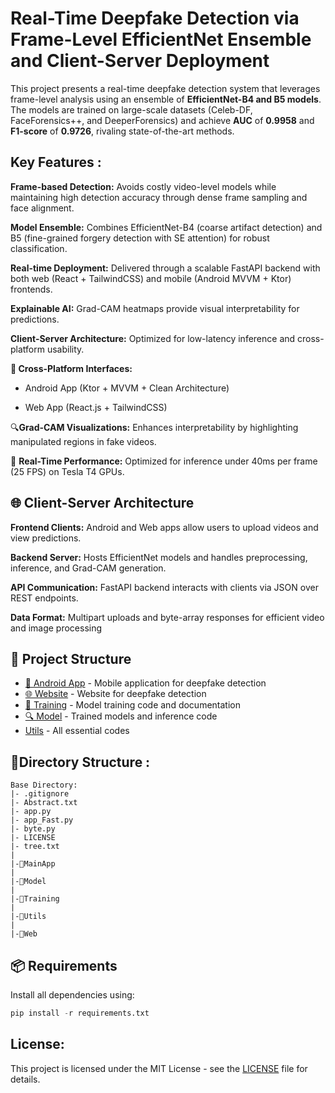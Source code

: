 # Real-Time Deepfake Detection via Frame-Level EfficientNet  Ensemble and Client-Server Deployment

This project presents a real-time deepfake detection system that leverages frame-level analysis using an ensemble of **EfficientNet-B4 and B5 models**. The models are trained on large-scale datasets (Celeb-DF, FaceForensics++, and DeeperForensics) and achieve **AUC** of **0.9958** and **F1-score** of **0.9726**, rivaling state-of-the-art methods.


## Key Features :
**Frame-based Detection:** Avoids costly video-level models while maintaining high detection accuracy through dense frame sampling and face alignment.

**Model Ensemble:** Combines EfficientNet-B4 (coarse artifact detection) and B5 (fine-grained forgery detection with SE attention) for robust classification.

**Real-time Deployment:** Delivered through a scalable FastAPI backend with both web (React + TailwindCSS) and mobile (Android MVVM + Ktor) frontends.

**Explainable AI:** Grad-CAM heatmaps provide visual interpretability for predictions.

**Client-Server Architecture:** Optimized for low-latency inference and cross-platform usability.

**📱 Cross-Platform Interfaces:**

- Android App (Ktor + MVVM + Clean Architecture)

- Web App (React.js + TailwindCSS)

🔍**Grad-CAM Visualizations:** Enhances interpretability by highlighting manipulated regions in fake videos.

🚀 **Real-Time Performance:** Optimized for inference under 40ms per frame (25 FPS) on Tesla T4 GPUs.



## 🌐 Client-Server Architecture

**Frontend Clients:** Android and Web apps allow users to upload videos and view predictions.

**Backend Server:** Hosts EfficientNet models and handles preprocessing, inference, and Grad-CAM generation.

**API Communication:** FastAPI backend interacts with clients via JSON over REST endpoints.

**Data Format:** Multipart uploads and byte-array responses for efficient video and image processing

## 🚀 Project Structure

- [📱 Android App](./MainApp) - Mobile application for deepfake detection
- [🌐 Website](./web/deepfake) - Website for deepfake detection
- [🧠 Training](./Training) - Model training code and documentation
- [🔍 Model](./Model) - Trained models and inference code
- [ Utils](./Utils) - All essential codes

## 📁Directory Structure :
```
Base Directory:
|- .gitignore
|- Abstract.txt
|- app.py
|- app_Fast.py
|- byte.py
|- LICENSE
|- tree.txt
|
|-📁MainApp
|                           
|-📁Model
|           
|-📁Training
|      
|-📁Utils
|            
|-📁Web
```
## 📦 Requirements
Install all dependencies using:
``` python
pip install -r requirements.txt
```

## License:
This project is licensed under the MIT License - see the [LICENSE](LICENSE) file for details.
